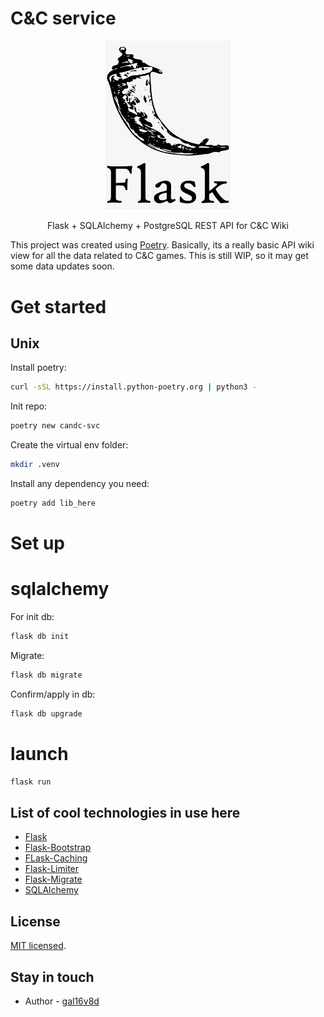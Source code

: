 # C&C service

<p align="center">
  <img width="200" src="flask-logo.png" alt="Flask logo">
  <p align="center">
    Flask + SQLAlchemy + PostgreSQL REST API for C&C Wiki
  </p>
</p>


This project was created using [Poetry](https://python-poetry.org/).
Basically, its a really basic API wiki view for all the data related to C&C games.
This is still WIP, so it may get some data updates soon.

# Get started

## Unix

Install poetry:

```bash
curl -sSL https://install.python-poetry.org | python3 -
```

Init repo:

```bash
poetry new candc-svc
```

Create the virtual env folder:

```bash
mkdir .venv
```

Install any dependency you need:

```bash
poetry add lib_here
```

# Set up

# sqlalchemy

For init db:

```bash
flask db init
```

Migrate:

```bash
flask db migrate
```

Confirm/apply in db:

```bash
flask db upgrade
```

# launch

```bash
flask run
```

## List of cool technologies in use here

- [Flask](https://flask.palletsprojects.com/en/2.3.x/)
- [Flask-Bootstrap](https://pythonhosted.org/Flask-Bootstrap/)
- [FLask-Caching](https://flask-caching.readthedocs.io/en/latest/index.html)
- [Flask-Limiter](https://flask-limiter.readthedocs.io/en/stable/)
- [Flask-Migrate](https://flask-migrate.readthedocs.io/en/latest/index.html)
- [SQLAlchemy](https://www.sqlalchemy.org/)

## License

[MIT licensed](LICENSE).

## Stay in touch

- Author - [gal16v8d](https://github.com/gal16v8d)